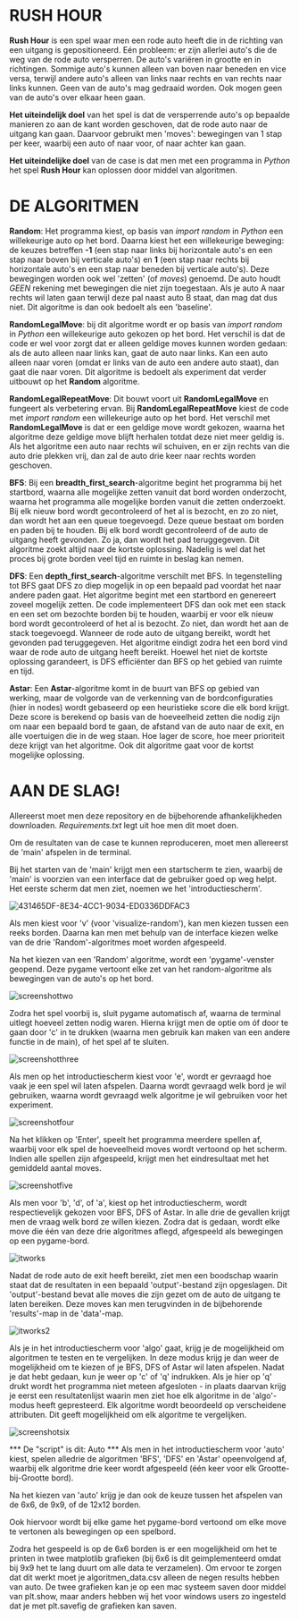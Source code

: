 # RUSH HOUR


**Rush Hour** is een spel waar men een rode auto heeft die in de richting van een uitgang is gepositioneerd. Eén probleem: er zijn allerlei auto's die de weg van de rode auto versperren. De auto's variëren in grootte en in richtingen. Sommige auto's kunnen alleen van boven naar beneden en vice versa, terwijl andere auto's alleen van links naar rechts en van rechts naar links kunnen. Geen van de auto's mag gedraaid worden. Ook mogen geen van de auto's over elkaar heen gaan.

**Het uiteindelijk doel** van het spel is dat de versperrende auto's op bepaalde manieren zo aan de kant worden geschoven, dat de rode auto naar de uitgang kan gaan. Daarvoor gebruikt men 'moves': bewegingen van 1 stap per keer, waarbij een auto of naar voor, of naar achter kan gaan.

**Het uiteindelijke doel** van de case is dat men met een programma in *Python* het spel **Rush Hour** kan oplossen door middel van algoritmen.

# DE ALGORITMEN

**Random**: Het programma kiest, op basis van *import random* in *Python* een willekeurige auto op het bord. Daarna kiest het een willekeurige beweging: de keuzes betreffen **-1** (een stap naar links bij horizontale auto's en een stap naar boven bij verticale auto's) en **1** (een stap naar rechts bij horizontale auto's en een stap naar beneden bij verticale auto's). Deze bewegingen worden ook wel 'zetten' (of *moves*) genoemd. De auto houdt *GEEN* rekening met bewegingen die niet zijn toegestaan. Als je auto A naar rechts wil laten gaan terwijl deze pal naast auto B staat, dan mag dat dus niet. Dit algoritme is dan ook bedoelt als een 'baseline'.

**RandomLegalMove**: bij dit algoritme wordt er op basis van *import random* in *Python* een willekeurige auto gekozen op het bord. Het verschil is dat de code er wel voor zorgt dat er alleen geldige moves kunnen worden gedaan: als de auto alleen naar links kan, gaat de auto naar links. Kan een auto alleen naar voren (omdat er links van de auto een andere auto staat), dan gaat die naar voren. Dit algoritme is bedoelt als experiment dat verder uitbouwt op het **Random** algoritme.

**RandomLegalRepeatMove**: Dit bouwt voort uit **RandomLegalMove** en fungeert als verbetering ervan. Bij **RandomLegalRepeatMove** kiest de code met *import random* een willekeurige auto op het bord. Het verschil met **RandomLegalMove** is dat er een geldige move wordt gekozen, waarna het algoritme deze geldige move blijft herhalen totdat deze niet meer geldig is. Als het algoritme een auto naar rechts wil schuiven, en er zijn rechts van die auto drie plekken vrij, dan zal de auto drie keer naar rechts worden geschoven.

**BFS**: Bij een **breadth_first_search**-algoritme begint het programma bij het startbord, waarna alle mogelijke zetten vanuit dat bord worden onderzocht, waarna het programma alle mogelijke borden vanuit die zetten onderzoekt. Bij elk nieuw bord wordt gecontroleerd of het al is bezocht, en zo zo niet, dan wordt het aan een queue toegevoegd. Deze queue bestaat om borden en paden bij te houden. Bij elk bord wordt gecontroleerd of de auto de uitgang heeft gevonden. Zo ja, dan wordt het pad teruggegeven. Dit algoritme zoekt altijd naar de kortste oplossing. Nadelig is wel dat het proces bij grote borden veel tijd en ruimte in beslag kan nemen.

**DFS**: Een **depth_first_search**-algoritme verschilt met BFS. In tegenstelling tot BFS gaat DFS zo diep mogelijk in op een bepaald pad voordat het naar andere paden gaat. Het algoritme begint met een startbord en genereert zoveel mogelijk zetten. De code implementeert DFS dan ook met een stack en een set om bezochte borden bij te houden, waarbij er voor elk nieuw bord wordt gecontroleerd of het al is bezocht. Zo niet, dan wordt het aan de stack toegevoegd. Wanneer de rode auto de uitgang bereikt, wordt het gevonden pad teruggegeven. Het algoritme eindigt zodra het een bord vind waar de rode auto de uitgang heeft bereikt. Hoewel het niet de kortste oplossing garandeert, is DFS efficiënter dan BFS op het gebied van ruimte en tijd.

**Astar**: Een **Astar**-algoritme komt in de buurt van BFS op gebied van werking, maar de volgorde van de verkenning van de bordconfiguraties (hier in nodes) wordt gebaseerd op een heuristieke score die elk bord krijgt. Deze score is berekend op basis van de hoeveelheid zetten die nodig zijn om naar een bepaald bord te gaan, de afstand van de auto naar de exit, en alle voertuigen die in de weg staan. Hoe lager de score, hoe meer prioriteit deze krijgt van het algoritme. Ook dit algoritme gaat voor de kortst mogelijke oplossing.

# AAN DE SLAG!

Allereerst moet men deze repository en de bijbehorende afhankelijkheden downloaden. *Requirements.txt* legt uit hoe men dit moet doen.

Om de resultaten van de case te kunnen reproduceren, moet men allereerst de 'main' afspelen in de terminal.

Bij het starten van de 'main' krijgt men een startscherm te zien, waarbij de 'main' is voorzien van een interface dat de gebruiker goed op weg helpt. Het eerste scherm dat men ziet, noemen we het 'introductiescherm'.

![431465DF-8E34-4CC1-9034-ED0336DDFAC3](https://github.com/20928Tijmen/TTJ/assets/144214560/ba39d982-46e9-47da-abce-a1267e4259cf)


Als men kiest voor 'v' (voor 'visualize-random'), kan men kiezen tussen een reeks borden. Daarna kan men met behulp van de interface kiezen welke van de drie 'Random'-algoritmes moet worden afgespeeld.

Na het kiezen van een 'Random' algoritme, wordt een 'pygame'-venster geopend. Deze pygame vertoont elke zet van het random-algoritme als bewegingen van de auto's op het bord.

![screenshottwo](https://github.com/20928Tijmen/TTJ/assets/144214560/46081226-b8c5-4a16-ad35-b80dedd3e3c5)

Zodra het spel voorbij is, sluit pygame automatisch af, waarna de terminal uitlegt hoeveel zetten nodig waren. Hierna krijgt men de optie om óf door te gaan door 'c' in te drukken (waarna men gebruik kan maken van een andere functie in de main), of het spel af te sluiten.

![screenshotthree](https://github.com/20928Tijmen/TTJ/assets/144214560/875c58da-7ba7-490a-ad16-ea198bd11924)

Als men op het introductiescherm kiest voor 'e', wordt er gevraagd hoe vaak je een spel wil laten afspelen. Daarna wordt gevraagd welk bord je wil gebruiken, waarna wordt gevraagd welk algoritme je wil gebruiken voor het experiment.

![screenshotfour](https://github.com/20928Tijmen/TTJ/assets/144214560/24a5fbd9-dff7-4663-b66e-1f722a6ffd08)

Na het klikken op 'Enter', speelt het programma meerdere spellen af, waarbij voor elk spel de hoeveelheid moves wordt vertoond op het scherm. Indien alle spellen zijn afgespeeld, krijgt men het eindresultaat met het gemiddeld aantal moves.

![screenshotfive](https://github.com/20928Tijmen/TTJ/assets/144214560/6b8a5f65-8663-4c12-8793-d5b80c03f353)

Als men voor 'b', 'd', of 'a', kiest op het introductiescherm, wordt respectievelijk gekozen voor BFS, DFS of Astar. In alle drie de gevallen krijgt men de vraag welk bord ze willen kiezen. Zodra dat is gedaan, wordt elke move die één van deze drie algoritmes aflegd, afgespeeld als bewegingen op een pygame-bord.

![itworks](https://github.com/20928Tijmen/TTJ/assets/144214560/f0795c54-595d-4bac-85e3-96190e8f22d8)

Nadat de rode auto de exit heeft bereikt, ziet men een boodschap waarin staat dat de resultaten in een bepaald 'output'-bestand zijn opgeslagen. Dit 'output'-bestand bevat alle moves die zijn gezet om de auto de uitgang te laten bereiken. Deze moves kan men terugvinden in de bijbehorende 'results'-map in de 'data'-map.

![itworks2](https://github.com/20928Tijmen/TTJ/assets/144214560/2ea04859-f608-4caf-a8f0-1acbf6c2b34e)

Als je in het introductiescherm voor 'algo' gaat, krijg je de mogelijkheid om algoritmen te testen en te vergelijken. In deze modus krijg je dan weer de mogelijkheid om te kiezen of je BFS, DFS of Astar wil laten afspelen. Nadat je dat hebt gedaan, kun je weer op 'c' of 'q' indrukken. Als je hier op 'q' drukt wordt het programma niet meteen afgesloten - in plaats daarvan krijg je eerst een resultatenlijst waarin men ziet hoe elk algoritme in de 'algo'-modus heeft gepresteerd. Elk algoritme wordt beoordeeld op verscheidene attributen. Dit geeft mogelijkheid om elk algoritme te vergelijken.

![screenshotsix](https://github.com/20928Tijmen/TTJ/assets/144214560/f691ad9d-b695-48b5-af10-0c9a6b8c6f66)

*** De "script" is dit: Auto ***
Als men in het introductiescherm voor 'auto' kiest, spelen alledrie de algoritmen 'BFS', 'DFS' en 'Astar' opeenvolgend af, waarbij elk algoritme drie keer wordt afgespeeld (één keer voor elk Grootte-bij-Grootte bord).

Na het kiezen van 'auto' krijg je dan ook de keuze tussen het afspelen van de 6x6, de 9x9, of de 12x12 borden.

Ook hiervoor wordt bij elke game het pygame-bord vertoond om elke move te vertonen als bewegingen op een spelbord.

Zodra het gespeeld is op de 6x6 borden is er een mogelijkheid om het te printen in twee matplotlib grafieken (bij 6x6 is dit geimplementeerd omdat bij 9x9 het te lang duurt om alle data te verzamelen). Om ervoor te zorgen dat dit werkt moet je algoritmen_data.csv alleen de negen results hebben van auto. De twee grafieken kan je op een mac systeem saven door middel van plt.show, maar anders hebben wij het voor windows users zo ingesteld dat je met plt.savefig de grafieken kan saven.
